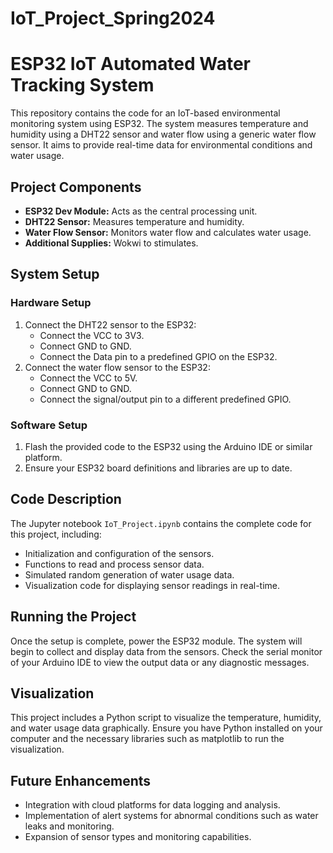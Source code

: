# IoT_Project_Spring2024

# ESP32 IoT Automated Water Tracking System

This repository contains the code for an IoT-based environmental monitoring system using ESP32. The system measures temperature and humidity using a DHT22 sensor and water flow using a generic water flow sensor. It aims to provide real-time data for environmental conditions and water usage.

## Project Components

- **ESP32 Dev Module:** Acts as the central processing unit.
- **DHT22 Sensor:** Measures temperature and humidity.
- **Water Flow Sensor:** Monitors water flow and calculates water usage.
- **Additional Supplies:** Wokwi to stimulates.

## System Setup

### Hardware Setup

1. Connect the DHT22 sensor to the ESP32:
   - Connect the VCC to 3V3.
   - Connect GND to GND.
   - Connect the Data pin to a predefined GPIO on the ESP32.
2. Connect the water flow sensor to the ESP32:
   - Connect the VCC to 5V.
   - Connect GND to GND.
   - Connect the signal/output pin to a different predefined GPIO.

### Software Setup

1. Flash the provided code to the ESP32 using the Arduino IDE or similar platform.
2. Ensure your ESP32 board definitions and libraries are up to date.

## Code Description

The Jupyter notebook `IoT_Project.ipynb` contains the complete code for this project, including:
- Initialization and configuration of the sensors.
- Functions to read and process sensor data.
- Simulated random generation of water usage data.
- Visualization code for displaying sensor readings in real-time.

## Running the Project

Once the setup is complete, power the ESP32 module. The system will begin to collect and display data from the sensors. Check the serial monitor of your Arduino IDE to view the output data or any diagnostic messages.

## Visualization

This project includes a Python script to visualize the temperature, humidity, and water usage data graphically. Ensure you have Python installed on your computer and the necessary libraries such as matplotlib to run the visualization.

## Future Enhancements

- Integration with cloud platforms for data logging and analysis.
- Implementation of alert systems for abnormal conditions such as water leaks and monitoring.
- Expansion of sensor types and monitoring capabilities.


